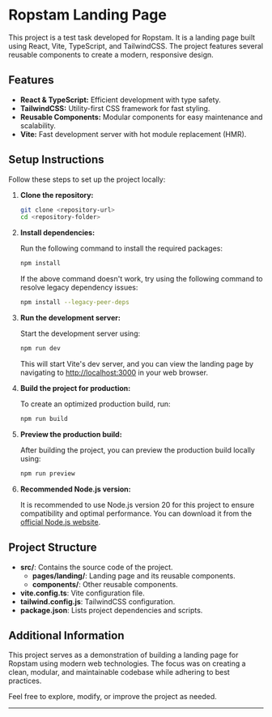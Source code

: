 # Ropstam Landing Page

This project is a test task developed for Ropstam. It is a landing page built using React, Vite, TypeScript, and TailwindCSS. The project features several reusable components to create a modern, responsive design.

## Features

- **React & TypeScript:** Efficient development with type safety.
- **TailwindCSS:** Utility-first CSS framework for fast styling.
- **Reusable Components:** Modular components for easy maintenance and scalability.
- **Vite:** Fast development server with hot module replacement (HMR).

## Setup Instructions

Follow these steps to set up the project locally:

1. **Clone the repository:**

   ```bash
   git clone <repository-url>
   cd <repository-folder>
   ```

2. **Install dependencies:**

   Run the following command to install the required packages:

   ```bash
   npm install
   ```

   If the above command doesn't work, try using the following command to resolve legacy dependency issues:

   ```bash
   npm install --legacy-peer-deps
   ```

3. **Run the development server:**

   Start the development server using:

   ```bash
   npm run dev
   ```

   This will start Vite's dev server, and you can view the landing page by navigating to [http://localhost:3000](http://localhost:3000) in your web browser.

4. **Build the project for production:**

   To create an optimized production build, run:

   ```bash
   npm run build
   ```

5. **Preview the production build:**

   After building the project, you can preview the production build locally using:

   ```bash
   npm run preview
   ```

6. **Recommended Node.js version:**

   It is recommended to use Node.js version 20 for this project to ensure compatibility and optimal performance. You can download it from the [official Node.js website](https://nodejs.org/).

## Project Structure

- **src/**: Contains the source code of the project.
  - **pages/landing/**: Landing page and its reusable components.
  - **components/**: Other reusable components.
- **vite.config.ts**: Vite configuration file.
- **tailwind.config.js**: TailwindCSS configuration.
- **package.json**: Lists project dependencies and scripts.

## Additional Information

This project serves as a demonstration of building a landing page for Ropstam using modern web technologies. The focus was on creating a clean, modular, and maintainable codebase while adhering to best practices.

Feel free to explore, modify, or improve the project as needed.

---
````
